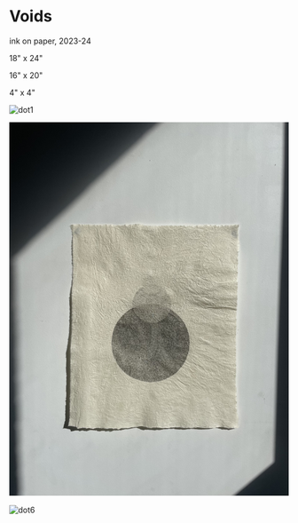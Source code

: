 # Voids

ink on paper, 2023-24

18" x 24"

16" x 20"

4" x 4"

![dot1](../../assets/img/dot1.jpg)

![dot3](../../assets/img/dot3.jpg)

![dot6](../../assets/img/dot6.jpg)



